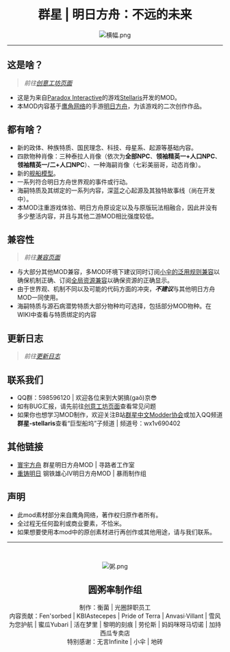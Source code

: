 <div align="center">

# 群星 | 明日方舟：不远的未来
![横幅.png](https://s2.loli.net/2023/05/05/xgpMaC4kvtPqFSJ.png)

---
</div>

## 这是啥？

> *前往[创意工坊页面](https://steamcommunity.com/sharedfiles/filedetails/?id=2047260446)*
+ 这是为来自[Paradox Interactive](https://www.paradoxinteractive.com/)的游戏[Stellaris](https://store.steampowered.com/app/281990/Stellaris/)开发的MOD。
+ 本MOD内容基于[鹰角网络](https://www.hypergryph.com/)的手游[明日方舟](https://ak.hypergryph.com/)，为该游戏的二次创作作品。

## 都有啥？

+ 新的政体、种族特质、国民理念、科技、母星系、起源等基础内容。  
+ 四款物种肖像：三种泰拉人肖像（依次为**全部NPC**、**领袖精英一+人口NPC**、**领袖精英一/二+人口NPC**）、一种海嗣肖像（七彩美丽哥，动态肖像）。
+ 新的[舰船模型](https://steamcommunity.com/sharedfiles/filedetails/?id=2667143039)。
+ 一系列符合明日方舟世界观的事件或行动。
+ 海嗣特质及其绑定的一系列内容，深蓝之心起源及其独特故事线（尚在开发中）。
+ 本MOD注重游戏体验、明日方舟原设定以及与原版玩法相融合，因此并没有多少整活内容，并且与其他二游MOD相比强度较低。

## 兼容性

> *前往[兼容页面](https://github.com/Alicket/Stellaris_Arknights_Near_Future_mod/wiki/%E5%85%BC%E5%AE%B9%E8%AF%A6%E6%83%85)*
+ 与大部分其他MOD兼容，多MOD环境下建议同时订阅[小伞的泛用规则兼容](url=https://steamcommunity.com/sharedfiles/filedetails/?id=2409276081)以确保机制正确、订阅[全局资源兼容](url=https://steamcommunity.com/sharedfiles/filedetails/?id=1595876588)以确保资源的正确显示。
+ 由于世界观、机制不同以及可能的代码方面的冲突，***不建议***与其他明日方舟MOD一同使用。
+ 海嗣特质与源石病潜势特质大部分物种均可选择，包括部分MOD物种。在WIKI中查看与特质绑定的内容

## 更新日志
> *前往[更新日志](https://github.com/Alicket/Stellaris_Arknights_Near_Future_mod/wiki/%E6%9B%B4%E6%96%B0%E6%97%A5%E5%BF%97)*

## 联系我们

+ QQ群：598596120 | 欢迎各位来到大粥搞(gaǒ)京😎
+ 如有BUG汇报，请先前往[创意工坊页面](https://steamcommunity.com/sharedfiles/filedetails/?id=2047260446)查看常见问题
+ 如果你也想学习MOD制作，欢迎关注B站[群星中文Modder协会](https://space.bilibili.com/3493145121655631)或加入QQ频道**群星-stellaris**查看“巨型船坞”子频道 | 频道号：wx1v690402

## 其他链接

+ [寰宇方舟](https://steamcommunity.com/sharedfiles/filedetails/?id=2644888097) 群星明日方舟MOD | 寻路者工作室
+ [重铸明日](https://www.bilibili.com/video/BV1Sg411C7pg) 钢铁雄心IV明日方舟MOD | 暴雨制作组

## 声明

+ 此mod素材部分来自鹰角网络，著作权归原作者所有。
+ 全过程无任何盈利或商业要素，不恰米。
+ 如果想要使用本mod中的原创素材进行再创作或其他用途，请与我们联系。

---

<div align="center">
<br>

![粥.png](https://s2.loli.net/2023/05/05/eK8lCkN4Zv52mDw.png)
## **圆粥率制作组**

制作：衡菌 | 光圈辞职员工<br>
内容贡献：Fen'sorbed | KBIAstecepes | Pride of Terra | Anvasi·Villant | 雪风为您护航 | 蜜瓜Yubari | 活在梦里 | 黎明的刻痕 | 劳伦斯 | 妈妈咪呀马切诺 | 加持西瓜专卖店 <br>
特别感谢：无言Infinite | 小伞 | 地砖
